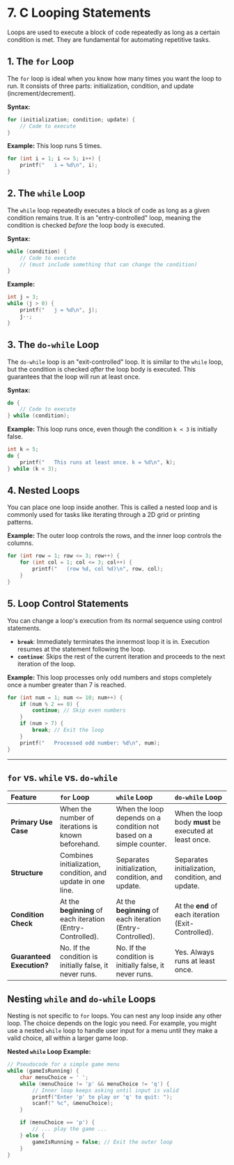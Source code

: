 # 7. C Looping Statements

Loops are used to execute a block of code repeatedly as long as a certain condition is met. They are fundamental for automating repetitive tasks.

## 1. The `for` Loop

The `for` loop is ideal when you know how many times you want the loop to run. It consists of three parts: initialization, condition, and update (increment/decrement).

**Syntax:**

```c
for (initialization; condition; update) {
    // Code to execute
}
```

**Example:** This loop runs 5 times.

```c
for (int i = 1; i <= 5; i++) {
    printf("   i = %d\n", i);
}
```

## 2. The `while` Loop

The `while` loop repeatedly executes a block of code as long as a given condition remains true. It is an "entry-controlled" loop, meaning the condition is checked *before* the loop body is executed.

**Syntax:**

```c
while (condition) {
    // Code to execute
    // (must include something that can change the condition)
}
```

**Example:**

```c
int j = 3;
while (j > 0) {
    printf("   j = %d\n", j);
    j--;
}
```

## 3. The `do-while` Loop

The `do-while` loop is an "exit-controlled" loop. It is similar to the `while` loop, but the condition is checked *after* the loop body is executed. This guarantees that the loop will run at least once.

**Syntax:**

```c
do {
    // Code to execute
} while (condition);
```

**Example:** This loop runs once, even though the condition `k < 3` is initially false.

```c
int k = 5;
do {
    printf("   This runs at least once. k = %d\n", k);
} while (k < 3);
```

## 4. Nested Loops

You can place one loop inside another. This is called a nested loop and is commonly used for tasks like iterating through a 2D grid or printing patterns.

**Example:** The outer loop controls the rows, and the inner loop controls the columns.

```c
for (int row = 1; row <= 3; row++) {
    for (int col = 1; col <= 3; col++) {
        printf("   (row %d, col %d)\n", row, col);
    }
}
```

## 5. Loop Control Statements

You can change a loop's execution from its normal sequence using control statements.

- **`break`**: Immediately terminates the innermost loop it is in. Execution resumes at the statement following the loop.
- **`continue`**: Skips the rest of the current iteration and proceeds to the next iteration of the loop.

**Example:** This loop processes only odd numbers and stops completely once a number greater than 7 is reached.

```c
for (int num = 1; num <= 10; num++) {
    if (num % 2 == 0) {
        continue; // Skip even numbers
    }
    if (num > 7) {
        break; // Exit the loop
    }
    printf("   Processed odd number: %d\n", num);
}
```

---

## `for` vs. `while` vs. `do-while`

| Feature | `for` Loop | `while` Loop | `do-while` Loop |
| :--- | :--- | :--- | :--- |
| **Primary Use Case** | When the number of iterations is known beforehand. | When the loop depends on a condition not based on a simple counter. | When the loop body **must** be executed at least once. |
| **Structure** | Combines initialization, condition, and update in one line. | Separates initialization, condition, and update. | Separates initialization, condition, and update. |
| **Condition Check**| At the **beginning** of each iteration (Entry-Controlled). | At the **beginning** of each iteration (Entry-Controlled). | At the **end** of each iteration (Exit-Controlled). |
| **Guaranteed Execution?** | No. If the condition is initially false, it never runs. | No. If the condition is initially false, it never runs. | Yes. Always runs at least once. |

## Nesting `while` and `do-while` Loops

Nesting is not specific to `for` loops. You can nest any loop inside any other loop. The choice depends on the logic you need. For example, you might use a nested `while` loop to handle user input for a menu until they make a valid choice, all within a larger game loop.

**Nested `while` Loop Example:**

```c
// Pseudocode for a simple game menu
while (gameIsRunning) {
    char menuChoice = ' ';
    while (menuChoice != 'p' && menuChoice != 'q') {
        // Inner loop keeps asking until input is valid
        printf("Enter 'p' to play or 'q' to quit: ");
        scanf(" %c", &menuChoice);
    }

    if (menuChoice == 'p') {
        // ... play the game ...
    } else {
        gameIsRunning = false; // Exit the outer loop
    }
}
```
